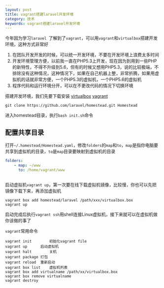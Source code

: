 ```yaml
---
layout: post
title: vagrant搭建laravel开发环境
category: 技术
keywords: vagrant搭建laravel开发环境
---
```


今年因为学习`laravel `了解到了`vagrant`，可以用`vagrant`和`virtualbox`搭建开发环境，这种方式非常好

1. 在团队开发开发的时候，可以统一开发环境，不要在开发环境上浪费太多时间
2. 开发环境管理方便，以前我一直在PHP5.3上开发，现在因为到用到一些PHP的新特性，不得不升级到5.6，但有的时候又想用PHP5.3，说的比较极端，不排除没有这种情况，这种情况下，如果在自己机器上整，非常折腾，如果用虚拟机的话就非常方便，一个PHP5.3的虚拟机，一个PHP5.6的虚拟机
3. 程序代码和运行环境分开，可以在不更改代码的情况下切换环境

搭建开发环境，我们先要下载安装 [virtualbox](https://www.virtualbox.org/)  [vagrant](https://www.vagrantup.com/) 

`git clone https://github.com/laravel/homestead.git Homestead`

进入homestead目录，执行`bash init.sh`命令

## 配置共享目录
打开`~/.homestead/Homestead.yaml`，修改`folders`的`map`和`to`，`map`是指你电脑要共享到虚拟机的目录，`to`是`map`目录要映射到虚拟机的目录

```yaml
folders:	
    - map: ~/www 
      to: /home/vagrant/www
    
```
启动虚拟机`vagrant up`，第一次要在线下载虚拟机镜像，比较慢，你也可以先把镜像下载下来，再添加虚拟机

```shell
vagrant box add homestead/laravel /path/xxx/virtualbox.box
vagrant up
```
启动完成后执行`vagrant ssh`用shell连接Linux虚拟机，接下来就可以在虚拟机做你该做的事了

`vagrant`常用命令

```shell
vagrant init		初始化vagrant file
vagrant up		启动虚拟机
vagrant halt		关机
vagrant package	打包
vagrant reload	重新启动
vagrant box list	虚拟机列表
vagrant box add virtualname /path/xx/virtualbox.box
vagrant box remove virtualname
vagrant destroy
```